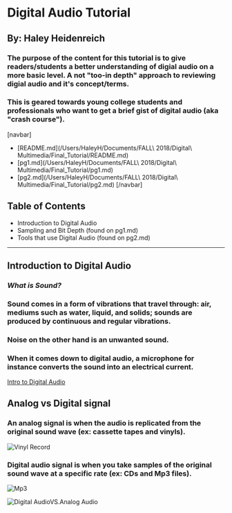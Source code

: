 # __Digital Audio Tutorial__
## By: Haley Heidenreich 
### The purpose of the content for this tutorial is to give readers/students a better understanding of digial audio on a more basic level. A not "too-in depth" approach to reviewing digial audio and it's concept/terms. 
### This is geared towards young college students and professionals who want to get a brief gist of digital audio (aka "crash course"). 

[navbar]
* [README.md](/Users/HaleyH/Documents/FALL\ 2018/Digital\ Multimedia/Final_Tutorial/README.md)
* [pg1.md](/Users/HaleyH/Documents/FALL\ 2018/Digital\ Multimedia/Final_Tutorial/pg1.md)
* [pg2.md](/Users/HaleyH/Documents/FALL\ 2018/Digital\ Multimedia/Final_Tutorial/pg2.md)
[/navbar]

## __**Table of Contents**__ 

* Introduction to Digital Audio 
* Sampling and Bit Depth (found on pg1.md)
* Tools that use Digital Audio (found on pg2.md)

---

## __**Introduction to Digital Audio**__

### _What is Sound?_

### Sound comes in a form of vibrations that travel through: air, mediums such as water, liquid, and solids; sounds are produced by continuous and regular vibrations. 
### Noise on the other hand is an unwanted sound.
### When it comes down to digital audio, a microphone for instance converts the sound into an electrical current. 

[Intro to Digital Audio](http://scharl.at/soundbearbeitung/audacity/tutorial_basics_1.html)

## __Analog vs Digital signal__ 

### An analog signal is when the audio is replicated from the original sound wave (ex: cassette tapes and vinyls).

![Vinyl Record](/Users/HaleyH/Downloads/Images/album-black-classic-167092.jpg)

### Digital audio signal is when you take **samples** of the original sound wave at a specific rate (ex: CDs and Mp3 files).

![Mp3](https://www.google.com/url?sa=i&source=images&cd=&cad=rja&uact=8&ved=2ahUKEwif3oCc1YTfAhUMJt8KHTxnCbkQjRx6BAgBEAU&url=https%3A%2F%2Fwww.amazon.com%2FSony-NWE395-Walkman-Player-Black%2Fdp%2FB01CCESGDO&psig=AOvVaw0CBLTwL-m3Dred3xLw_0WF&ust=1543961031097448)

![Digital AudioVS.Analog Audio](https://www.google.com/url?sa=i&source=images&cd=&cad=rja&uact=8&ved=2ahUKEwi4rvjuzYTfAhUrHTQIHW_gAYQQjRx6BAgBEAU&url=https%3A%2F%2Fwww.electronicproducts.com%2FDigital_ICs%2FVideo_Graphics_Audio%2FAnalog_Vs_Digital_Sound.aspx&psig=AOvVaw2jE4MPSRhBKTHw5gvUjMHC&ust=1543959058398516)





